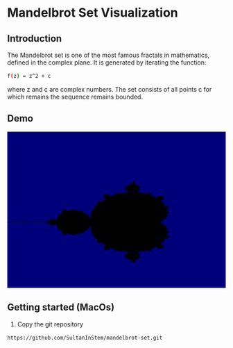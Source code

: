 # Mandelbrot Set Visualization


## Introduction 
The Mandelbrot set is one of the most famous fractals in mathematics, defined in the complex plane. It is generated by iterating the function:

```bash
f(z) = z^2 + c 
```
where z and c are complex numbers. The set consists of all points c for which remains the sequence remains bounded. 

## Demo 
![](demo.png)

## Getting started (MacOs)
1. Copy the git repository 
```bash 
https://github.com/SultanInStem/mandelbrot-set.git
```